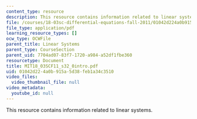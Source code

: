 ```yaml
---
content_type: resource
description: This resource contains information related to linear systems.
file: /courses/18-03sc-differential-equations-fall-2011/01042d224a0b915a5d38feb1a34c3510_MIT18_03SCF11_s32_0intro.pdf
file_type: application/pdf
learning_resource_types: []
ocw_type: OCWFile
parent_title: Linear Systems
parent_type: CourseSection
parent_uid: 7704ad07-83f7-1720-a984-a52df1fbe360
resourcetype: Document
title: MIT18_03SCF11_s32_0intro.pdf
uid: 01042d22-4a0b-915a-5d38-feb1a34c3510
video_files:
  video_thumbnail_file: null
video_metadata:
  youtube_id: null
---
```

This resource contains information related to linear systems.